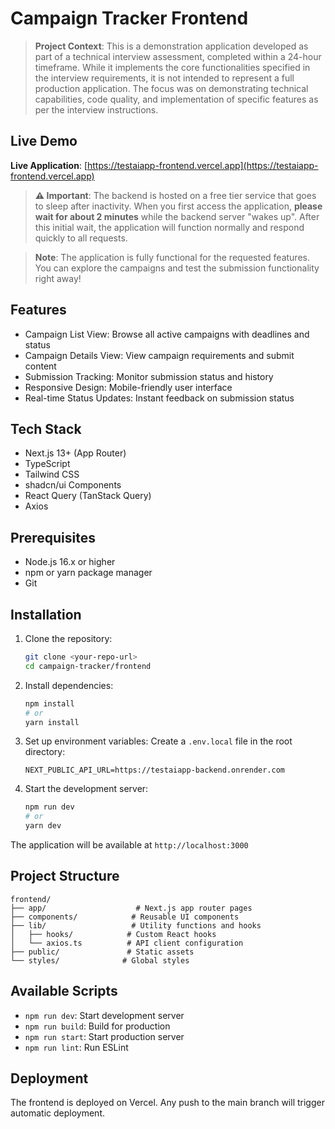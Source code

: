 # Campaign Tracker Frontend

> **Project Context**: This is a demonstration application developed as part of a technical interview assessment, completed within a 24-hour timeframe. While it implements the core functionalities specified in the interview requirements, it is not intended to represent a full production application. The focus was on demonstrating technical capabilities, code quality, and implementation of specific features as per the interview instructions.

## Live Demo

**Live Application**: [https://testaiapp-frontend.vercel.app](https://testaiapp-frontend.vercel.app)

> **⚠️ Important**: The backend is hosted on a free tier service that goes to sleep after inactivity. When you first access the application, **please wait for about 2 minutes** while the backend server "wakes up". After this initial wait, the application will function normally and respond quickly to all requests.

> **Note**: The application is fully functional for the requested features. You can explore the campaigns and test the submission functionality right away!

## Features

- Campaign List View: Browse all active campaigns with deadlines and status
- Campaign Details View: View campaign requirements and submit content
- Submission Tracking: Monitor submission status and history
- Responsive Design: Mobile-friendly user interface
- Real-time Status Updates: Instant feedback on submission status

## Tech Stack

- Next.js 13+ (App Router)
- TypeScript
- Tailwind CSS
- shadcn/ui Components
- React Query (TanStack Query)
- Axios

## Prerequisites

- Node.js 16.x or higher
- npm or yarn package manager
- Git

## Installation

1. Clone the repository:
   ```bash
   git clone <your-repo-url>
   cd campaign-tracker/frontend
   ```

2. Install dependencies:
   ```bash
   npm install
   # or
   yarn install
   ```

3. Set up environment variables:
   Create a `.env.local` file in the root directory:
   ```env
   NEXT_PUBLIC_API_URL=https://testaiapp-backend.onrender.com
   ```

4. Start the development server:
   ```bash
   npm run dev
   # or
   yarn dev
   ```

The application will be available at `http://localhost:3000`

## Project Structure

```
frontend/
├── app/                    # Next.js app router pages
├── components/            # Reusable UI components
├── lib/                   # Utility functions and hooks
│   ├── hooks/            # Custom React hooks
│   └── axios.ts          # API client configuration
├── public/               # Static assets
└── styles/              # Global styles
```

## Available Scripts

- `npm run dev`: Start development server
- `npm run build`: Build for production
- `npm run start`: Start production server
- `npm run lint`: Run ESLint

## Deployment

The frontend is deployed on Vercel. Any push to the main branch will trigger automatic deployment.